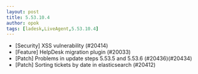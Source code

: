 ```yaml
---
layout: post
title: 5.53.10.4
author: opok
tags: [ladesk,LiveAgent,5.53.10.4]
---
```

- [Security] XSS vulnerability (#20414)
- [Feature] HelpDesk migration plugin (#20033)
- [Patch] Problems in update steps 5.53.5 and 5.53.6 (#20436)(#20434)
- [Patch] Sorting tickets by date in elasticsearch (#20412)

